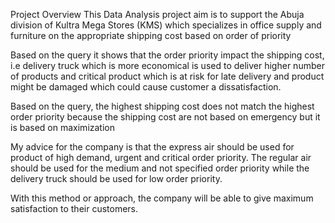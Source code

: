 Project Overview
This Data Analysis project aim is to support the Abuja division of Kultra Mega Stores (KMS) which specializes in office supply and furniture on the appropriate shipping cost based on order of priority

Based on the query it shows that the order priority impact the shipping cost, i.e delivery truck which is more economical is used to deliver higher number of products and critical product which is at risk for late delivery and product might be damaged which could cause customer a dissatisfaction.

Based on the query, the highest shipping cost does not match the highest order priority because the shipping cost are not based on emergency but it is based on maximization

My advice for the company is that the express air should be used for product of high demand, urgent and critical order priority.
The regular air should be used for the medium and not specified order priority while the delivery truck should be used for low order priority.

With this method or approach, the company will be able to give maximum satisfaction to their customers.

